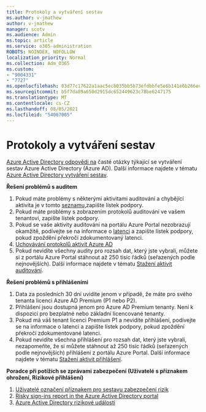 ```yaml
---
title: Protokoly a vytváření sestav
ms.author: v-jmathew
author: v-jmathew
manager: scotv
ms.audience: Admin
ms.topic: article
ms.service: o365-administration
ROBOTS: NOINDEX, NOFOLLOW
localization_priority: Normal
ms.collection: Adm_O365
ms.custom:
- "9004331"
- "7727"
ms.openlocfilehash: 03d77c17622a1aac5ecb035bb5b73efdbbfe5e6b141e6b266eef8783f612c8b2
ms.sourcegitcommit: b5f7da89a650d2915dc652449623c78be6247175
ms.translationtype: MT
ms.contentlocale: cs-CZ
ms.lasthandoff: 08/05/2021
ms.locfileid: "54067005"
---
```

# <a name="logs-and-reporting"></a>Protokoly a vytváření sestav

[Azure Active Directory odpovědi na](https://docs.microsoft.com/azure/active-directory/active-directory-reporting-faq) časté otázky týkající se vytváření sestav Azure Active Directory (Azure AD). Další informace najdete v tématu [Azure Active Directory vytváření sestav](https://docs.microsoft.com/azure/active-directory/reports-monitoring/overview-reports).

**Řešení problémů s auditem**

1. Pokud máte problémy s některými aktivitami auditování a chybějící aktivita je v tomto [seznamu,](https://docs.microsoft.com/azure/active-directory/reports-monitoring/reference-audit-activities)zapište lístek podpory.
2. Pokud máte problémy s zobrazením protokolů auditování ve vašem tenantovi, zapište lístek podpory.
3. Pokud se vaše aktivity auditování na portálu Azure Portal nezobrazují okamžitě, podívejte se na informace o [latenci](https://docs.microsoft.com/azure/active-directory/reports-monitoring/reference-reports-latencies) a zapište lístek podpory, pokud zpoždění překročí zdokumentovaný latenci.
4. [Uchovávání protokolů aktivit Azure AD](https://docs.microsoft.com/azure/active-directory/reports-monitoring/reference-reports-data-retention)
5. Pokud nevidíte všechny audity pro rozsah dat, který jste vybrali, můžete si z portálu Azure Portal stáhnout až 250 tisíc řádků (seřazených podle nejnovějších). Další informace najdete v tématu [Stažení aktivit auditování](https://docs.microsoft.com/azure/active-directory/reports-monitoring/quickstart-download-audit-report).

**Řešení problémů s přihlášeními**

1. Data za posledních 30 dní uvidíte jenom v případě, že máte pro svého tenanta licenci Azure AD Premium (P1 nebo P2).
2. Přihlášení jsou dostupná jenom pro Azure AD Premium tenanty. Není k dispozici pro bezplatné nebo základní licencované tenanty.
3. Pokud má váš tenant licenci Premium P1 a nevidíte přihlášení, podívejte se [](https://docs.microsoft.com/azure/active-directory/reports-monitoring/reference-reports-latencies) na informace o latenci a zapište lístek podpory, pokud zpoždění překročí zdokumentované latenci.
4. Pokud nevidíte všechna přihlášení pro rozsah dat, který jste vybrali, nezapomeňte, že si můžete stáhnout až 250 tisíc řádků (seřazených podle nejnovějších) přihlášení z portálu Azure Portal. Další informace najdete v tématu [Stažení aktivit přihlášení](https://docs.microsoft.com/azure/active-directory/reports-monitoring/concept-sign-ins#download-sign-in-activities).

**Poradce při potížích se zprávami zabezpečení (Uživatelé s příznakem ohrožení, Rizikové přihlášení)**

1. [Uživatelé označení příznakem pro sestavu zabezpečení rizik](https://docs.microsoft.com/azure/active-directory/reports-monitoring/concept-user-at-risk)
2. [Risky sign-ins report in the Azure Active Directory portal](https://docs.microsoft.com/azure/active-directory/reports-monitoring/concept-risky-sign-ins)
3. [Azure Active Directory rizikové události](https://docs.microsoft.com/azure/active-directory/reports-monitoring/concept-risk-events)
